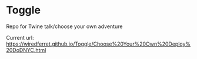 # Toggle
Repo for Twine talk/choose your own adventure

Current url: https://wiredferret.github.io/Toggle/Choose%20Your%20Own%20Deploy%20DoDNYC.html
